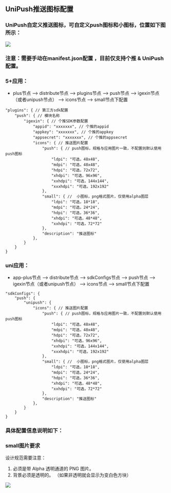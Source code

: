 ## UniPush推送图标配置



### UniPush自定义推送图标，可自定义push图标和小图标，位置如下图所示：

![](https://native-res.dcloud.net.cn/images/uniapp/push/custom_push_icon/custom_push_icon_small_instructions.png)



### 注意：需要手动在manifest.json配置 ，目前仅支持个推 & UniPush配置。
### 5+应用：
+ plus节点 --> distribute节点 --> plugins节点 --> push节点 --> igexin节点（或者unipush节点） --> icons节点 --> small节点下配置

```
"plugins": { // 第三方sdk配置
	"push": { // 模块名称
		"igexin": { // 个推SDK参数配置
			"appid": "xxxxxxx", // 个推的appid
			"appkey": "xxxxxxx", // 个推的appkey
			"appsecret": "xxxxxxx", // 个推的appsecret
			"icons": { // 推送图片配置
				"push": { // push图标，规格与应用图片一致，不配置则默认使用push图标
					"ldpi": "可选，48x48",
					"mdpi": "可选，48x48",
					"hdpi": "可选，72x72",
					"xhdpi": "可选，96x96",
					"xxhdpi": "可选，144x144",
					"xxxhdpi": "可选，192x192"
				},
				"small": { //  小图标，png格式图片，仅使用alpha图层
					"ldpi": "可选，18*18",
					"mdpi": "可选，24*24",
					"hdpi": "可选，36*36",
					"xhdpi": "可选，48*48",
					"xxhdpi": "可选，72*72"
				},
				"description": "推送图标"
			},
		}
	}
}
```

### uni应用：
+ app-plus节点 --> distribute节点 --> sdkConfigs节点 --> push节点 --> igexin节点（或者unipush节点） --> icons节点 --> small节点下配置

~~~
"sdkConfigs": {
	"push": {
		"unipush": { 
			"icons": { // 推送图片配置
				"push": { // push图标，规格与应用图片一致，不配置则默认使用push图标
					"ldpi": "可选，48x48",
					"mdpi": "可选，48x48",
					"hdpi": "可选，72x72",
					"xhdpi": "可选，96x96",
					"xxhdpi": "可选，144x144",
					"xxxhdpi": "可选，192x192"
				},
				"small": { //  小图标，png格式图片，仅使用alpha图层
					"ldpi": "可选，18*18",
					"mdpi": "可选，24*24",
					"hdpi": "可选，36*36",
					"xhdpi": "可选，48*48",
					"xxhdpi": "可选，72*72"
				},
				"description": "推送图标"
			},
		}
	}
}

~~~





### 具体配置信息说明如下：

### small图片要求
设计规范需要注意：
1. 必须是带 Alpha 透明通道的 PNG 图片。 
2. 背景必须是透明的。 （如果非透明就会显示为变白色方块）




![](http://partner-dcloud-native.oss-cn-hangzhou.aliyuncs.com/images/uniapp/push/unipsuh_small_icon_style.png.png)


